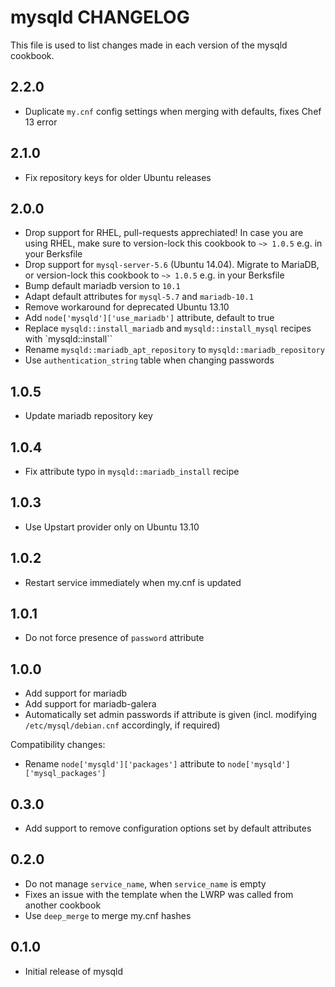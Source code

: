 mysqld CHANGELOG
================

This file is used to list changes made in each version of the mysqld cookbook.

2.2.0
-----

- Duplicate `my.cnf` config settings when merging with defaults, fixes Chef 13 error

2.1.0
-----

- Fix repository keys for older Ubuntu releases

2.0.0
-----

- Drop support for RHEL, pull-requests apprechiated!
  In case you are using RHEL, make sure to version-lock this cookbook to `~> 1.0.5` e.g. in your Berksfile
- Drop support for `mysql-server-5.6` (Ubuntu 14.04). Migrate to MariaDB, or version-lock this cookbook to `~> 1.0.5` e.g. in your Berksfile
- Bump default mariadb version to `10.1`
- Adapt default attributes for `mysql-5.7` and `mariadb-10.1`
- Remove workaround for deprecated Ubuntu 13.10
- Add `node['mysqld']['use_mariadb']` attribute, default to true
- Replace `mysqld::install_mariadb` and `mysqld::install_mysql` recipes with `mysqld::install``
- Rename `mysqld::mariadb_apt_repository` to `mysqld::mariadb_repository`
- Use `authentication_string` table when changing passwords

1.0.5
-----

- Update mariadb repository key

1.0.4
-----

- Fix attribute typo in `mysqld::mariadb_install` recipe

1.0.3
-----

- Use Upstart provider only on Ubuntu 13.10

1.0.2
-----

- Restart service immediately when my.cnf is updated

1.0.1
-----

- Do not force presence of `password` attribute

1.0.0
-----

- Add support for mariadb
- Add support for mariadb-galera
- Automatically set admin passwords if attribute is given (incl. modifying `/etc/mysql/debian.cnf`
  accordingly, if required)

Compatibility changes:

- Rename `node['mysqld']['packages']` attribute to `node['mysqld']['mysql_packages']`

0.3.0
-----

- Add support to remove configuration options set by default attributes

0.2.0
-----
- Do not manage `service_name`, when `service_name` is empty
- Fixes an issue with the template when the LWRP was called from another cookbook
- Use `deep_merge` to merge my.cnf hashes

0.1.0
-----
- Initial release of mysqld
